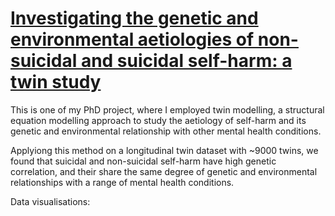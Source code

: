 # [Investigating the genetic and environmental aetiologies of non-suicidal and suicidal self-harm: a twin study](https://www.cambridge.org/core/journals/psychological-medicine/article/investigating-the-genetic-and-environmental-aetiologies-of-nonsuicidal-and-suicidal-selfharm-a-twin-study/42E64877BFE4EAD8C92C1E8A3CBDE86F)


This is one of my PhD project, where I employed twin modelling, a structural equation modelling approach to study the aetiology of self-harm and its genetic and environmental relationship with other mental health conditions. 

Applyiong this method on a longitudinal twin dataset with ~9000 twins, we found that suicidal and non-suicidal self-harm have high genetic correlation, and their share the same degree of genetic and environmental relationships with a range of mental health conditions. 

Data visualisations: 


